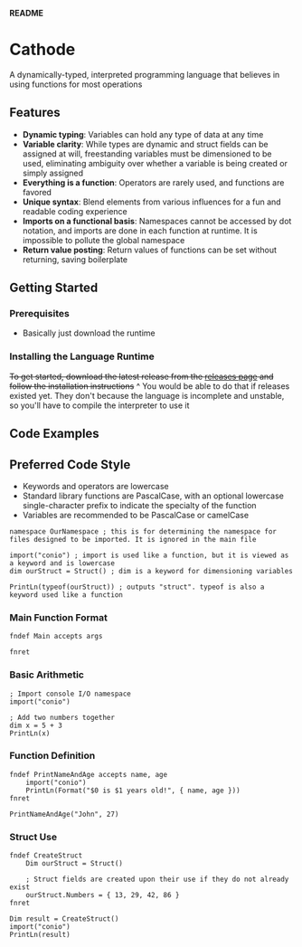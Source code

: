 **README**

# Cathode

A dynamically-typed, interpreted programming language that believes in using functions for most operations

## Features

*   **Dynamic typing**: Variables can hold any type of data at any time
*	**Variable clarity**: While types are dynamic and struct fields can be assigned at will, freestanding variables must be dimensioned to be used, eliminating ambiguity over whether a variable is being created or simply assigned
*   **Everything is a function**: Operators are rarely used, and functions are favored
*   **Unique syntax**: Blend elements from various influences for a fun and readable coding experience
*	**Imports on a functional basis**: Namespaces cannot be accessed by dot notation, and imports are done in each function at runtime. It is impossible to pollute the global namespace
*	**Return value posting**: Return values of functions can be set without returning, saving boilerplate

## Getting Started

### Prerequisites

*   Basically just download the runtime

### Installing the Language Runtime

~~To get started, download the latest release from the [releases page](https://github.com/rocky-horror/cathode/releases) and follow the installation instructions~~
^ You would be able to do that if releases existed yet. They don't because the language is incomplete and unstable, so you'll have to compile the interpreter to use it

## Code Examples

## Preferred Code Style

*	Keywords and operators are lowercase
*	Standard library functions are PascalCase, with an optional lowercase single-character prefix to indicate the specialty of the function
*	Variables are recommended to be PascalCase or camelCase

```
namespace OurNamespace ; this is for determining the namespace for files designed to be imported. It is ignored in the main file

import("conio") ; import is used like a function, but it is viewed as a keyword and is lowercase
dim ourStruct = Struct() ; dim is a keyword for dimensioning variables

PrintLn(typeof(ourStruct)) ; outputs "struct". typeof is also a keyword used like a function

```

### Main Function Format

```
fndef Main accepts args
	
fnret
```

### Basic Arithmetic

```
; Import console I/O namespace
import("conio")

; Add two numbers together
dim x = 5 + 3
PrintLn(x)
```

### Function Definition

```
fndef PrintNameAndAge accepts name, age
	import("conio")
	PrintLn(Format("$0 is $1 years old!", { name, age }))
fnret

PrintNameAndAge("John", 27)
```

### Struct Use 

```
fndef CreateStruct
	Dim ourStruct = Struct()
	
	; Struct fields are created upon their use if they do not already exist
	ourStruct.Numbers = { 13, 29, 42, 86 }
fnret

Dim result = CreateStruct()
import("conio")
PrintLn(result)
```